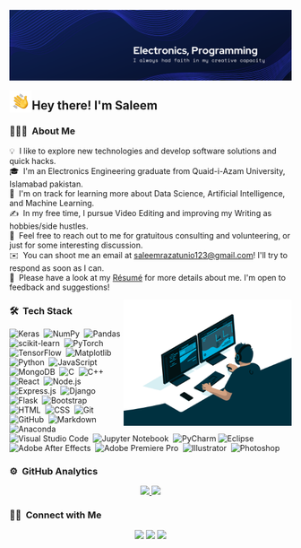 ![Technology_Banner.](https://github.com/RazaSaleem/RazaSaleem/blob/main/assets/Technology_LinkedIn_Banner.png)

<img alt="Night Coding" src="./assets/Hand%20Wave.gif" width='40' align="left"/><h2>Hey there! I'm Saleem</h2>

<!-- ## 👋 &nbsp;Hey there! I'm Saleem -->

### 👨🏻‍💻 &nbsp;About Me

💡 &nbsp;I like to explore new technologies and develop software solutions and quick hacks.\
🎓 &nbsp;I'm an Electronics Engineering graduate from Quaid-i-Azam University, Islamabad pakistan.\
🌱 &nbsp;I'm on track for learning more about Data Science, Artificial Intelligence, and Machine Learning.\
✍️ &nbsp;In my free time, I pursue Video Editing and improving my Writing as hobbies/side hustles.\
💬 &nbsp;Feel free to reach out to me for gratuitous consulting and volunteering, or just for some interesting discussion.\
✉️ &nbsp;You can shoot me an email at saleemrazatunio123@gmail.com! I'll try to respond as soon as I can.\
📄 &nbsp;Please have a look at my [Résumé](https://drive.google.com/file/d/1GUKtL0MSP-oCKCTOByPThWXOl84Dwlsp/view?usp=sharing) for more details about me. I'm open to feedback and suggestions!

<img alt="Computer Programmer" src="https://github.com/RazaSaleem/RazaSaleem/blob/main/assets/computerprogrammer.gif" width='300' align="right"/>

### 🛠 &nbsp;Tech Stack

![Keras](https://img.shields.io/badge/-Keras-05122A?style=flate&logo=Keras)&nbsp;
![NumPy](https://img.shields.io/badge/-numpy-05122A?style=flat&logo=numpy)&nbsp;
![Pandas](https://img.shields.io/badge/-pandas-05122A?style=flat&logo=pandas)&nbsp;
![scikit-learn](https://img.shields.io/badge/-scikit-05122A?style=flat&logo=scikit-learn)&nbsp;
![PyTorch](https://img.shields.io/badge/-PyTorch-05122A?style=flat&logo=PyTorch)&nbsp;
![TensorFlow](https://img.shields.io/badge/-TensorFlow-05122A?style=flat&logo=TensorFlow)&nbsp;
![Matplotlib](https://img.shields.io/badge/-Matplotlib-05122A?style=flat&logo=Matplotlib)&nbsp;\
![Python](https://img.shields.io/badge/-Python-05122A?style=flat&logo=python)&nbsp;
![JavaScript](https://img.shields.io/badge/-JavaScript-05122A?style=flat&logo=javascript)&nbsp;
![MongoDB](https://img.shields.io/badge/-MongoDB-05122A?style=flat&logo=mongodb)&nbsp;
![C](https://img.shields.io/badge/-C-05122A?style=flat&logo=C&logoColor=A8B9CC)&nbsp;
![C++](https://img.shields.io/badge/-C++-05122A?style=flat&logo=C%2B%2B&logoColor=00599C)&nbsp;\
![React](https://img.shields.io/badge/-React-05122A?style=flat&logo=react)&nbsp;
![Node.js](https://img.shields.io/badge/-Node.js-05122A?style=flat&logo=node.js)&nbsp;
![Express.js](https://img.shields.io/badge/express.js-%23404d59.svg?style=flat&logo=express&logoColor=%2361DAFB)&nbsp;
![Django](https://img.shields.io/badge/-Django-05122A?style=flat&logo=django&logoColor=092E20)&nbsp;
![Flask](https://img.shields.io/badge/-Flask-05122A?style=flat&logo=flask)&nbsp;
![Bootstrap](https://img.shields.io/badge/-Bootstrap-05122A?style=flat&logo=bootstrap&logoColor=563D7C)\
![HTML](https://img.shields.io/badge/-HTML-05122A?style=flat&logo=HTML5)&nbsp;
![CSS](https://img.shields.io/badge/-CSS-05122A?style=flat&logo=CSS3&logoColor=1572B6)&nbsp;
![Git](https://img.shields.io/badge/-Git-05122A?style=flat&logo=git)&nbsp;
![GitHub](https://img.shields.io/badge/-GitHub-05122A?style=flat&logo=github)&nbsp;
![Markdown](https://img.shields.io/badge/-Markdown-05122A?style=flat&logo=markdown)\
![Anaconda](https://img.shields.io/badge/-Anaconda-05122A?style=flat&logo=anaconda)&nbsp;
![Visual Studio Code](https://img.shields.io/badge/-Visual%20Studio%20Code-05122A?style=flat&logo=visual-studio-code&logoColor=007ACC)&nbsp;
![Jupyter Notebook](https://img.shields.io/badge/-jupyter-05122A?style=flat&logo=jupyter)&nbsp;
![PyCharm](https://img.shields.io/badge/-pycharm-05122A?style=flat&logo=pycharm)
![Eclipse](https://img.shields.io/badge/-Eclipse-05122A?style=flat&logo=eclipse-ide&logoColor=2C2255)\
![Adobe After Effects](https://img.shields.io/badge/-After-05122A?style=flat&logo=Adobe%20After%20Effects)&nbsp;
![Adobe Premiere Pro](https://img.shields.io/badge/-Premiere-05122A?style=flat&logo=Adobe%20Premiere%20Pro)&nbsp;
![Illustrator](https://img.shields.io/badge/-Illustrator-05122A?style=flat&logo=adobe-illustrator)&nbsp;
![Photoshop](https://img.shields.io/badge/-Photoshop-05122A?style=flat&logo=adobe-photoshop)&nbsp;


### ⚙️ &nbsp;GitHub Analytics

<p align="center">
<a href="https://github.com/RazaSaleem">
  <img height="180em" src="https://github-readme-stats-eight-theta.vercel.app/api?username=RazaSaleem&show_icons=true&theme=algolia&include_all_commits=true&count_private=true"/>
  <img height="180em" src="https://github-readme-stats-eight-theta.vercel.app/api/top-langs/?username=RazaSaleem&layout=compact&langs_count=8&theme=algolia"/>
</a>
</p>

### 🤝🏻 &nbsp;Connect with Me

<p align="center">
<a href="https://www.linkedin.com/in/saleemraza1"><img src="https://img.shields.io/badge/-Saleem%20Raza-0077B5?style=flat&logo=Linkedin&logoColor=white"/></a>
<a href="mailto:saleemrazatunio123@gmail.com"><img src="https://img.shields.io/badge/-saleemrazatunio123@gmail.com-D14836?style=flat&logo=Gmail&logoColor=white"/></a>
<a href="https://web.facebook.com/saleem.raza8"><img src="https://img.shields.io/badge/-Saleem%20Raza-1877F2?style=flat&logo=Facebook&logoColor=white"/></a>
</p>
